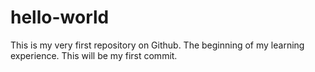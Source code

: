 # hello-world
This is my very first repository on Github. The beginning of my learning experience.
This will be my first commit.
